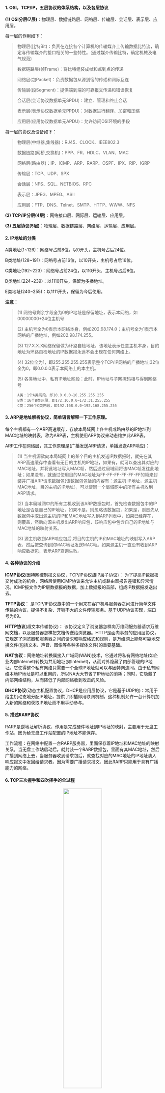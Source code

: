 #### 1. OSI，TCP/IP，五层协议的体系结构，以及各层协议
**(1) OSI分层(7层)**：物理层、数据链路层、网络层、传输层、会话层、表示层、应用层。

每一层的作用如下：
> 物理层(比特Bit)：负责在连接各个计算机的传输媒介上传输数据比特流，确定与传输媒介的接口相关的一些特性。(通过媒介传输比特，确定机械及电气规范)
> 
> 数据链路层(帧Frame)：将比特组装成帧和点到点的传递
> 
> 网络层(包Packet)：负责数据包从源到宿的传递和网际互连
> 
> 传输层(段Segment)：提供端到端的可靠报文传递和错误恢复
> 
> 会话层(会话协议数据单元SPDU)：建立、管理和终止会话
> 
> 表示层(表示协议数据单元PPDU)：对数据进行翻译、加密和压缩
> 
> 应用层(应用协议数据单元APDU)：允许访问OSI环境的手段

每一层的协议及设备如下：
> 物理层(中继器,集线器)：RJ45、CLOCK、IEEE802.3 
> 
> 数据链路(网桥,交换机)：PPP、FR、HDLC、VLAN、MAC
> 
> 网络层(路由器)：IP、ICMP、ARP、RARP、OSPF、IPX、RIP、IGRP
> 
> 传输层：TCP、UDP、SPX
> 
> 会话层：NFS、SQL、NETBIOS、RPC
> 
> 表示层：JPEG、MPEG、ASII
> 
> 应用层：FTP、DNS、Telnet、SMTP、HTTP、WWW、NFS

**(2) TCP/IP分层(4层)**：网络接口层、网际层、运输层、应用层。

**(3) 五层协议(5层)**：物理层、数据链路层、网络层、运输层、应用层。

#### 2. IP地址的分类

A类地址(1~126)：网络号占前8位，以0开头，主机号占后24位。 

B类地址(128~191)：网络号占前16位，以10开头，主机号占后16位。

C类地址(192~223)：网络号占前24位，以110开头，主机号占后8位。

D类地址(224~239)：以1110开头，保留为多播地址。

E类地址(240~255)：以1111开头，保留为今后使用。

**注意：**
> (1) 网络号剩余字段全为0的IP地址是保留地址，表示本网络，如00000000+24位主机号
> 
> (2) 主机号全为0表示本网络本身，例如202.98.174.0；主机号全为1表示本网络的广播地址，例如202.98.174.255。
> 
> (3) 127.X.X.X网络保留做为环路自检地址，该地址表示任意主机本身，目的地址为环路自检地址的IP数据报永远不会出现在任何网络上。
> 
> (4) 32位全为1，即255.255.255.255表示整个TCP/IP网络的广播地址;32位全为0，即0.0.0.0表示本网络上的本主机。
> 
> (5) 各类地址中，私有IP地址网段：此时，IP地址与子网掩码相与得到网络号
> 
>     A类：1个A类网段，即10.0.0.0~10.255.255.255
>     B类：16个B类网段，即172.16.0.0~172.31.255.255
>     C类：256个C类网段，即192.168.0.0~192.168.255.255

#### 3. ARP是地址解析协议，简单语言解释一下工作原理。

每个主机都有一个ARP高速缓存，存放本局域网上各主机或路由器的IP地址到MAC地址的映射表，称为ARP表，主机使用ARP协议来动态维护此ARP表。

ARP工作在网络层，其工作原理是(广播发送ARP请求，单播发送ARP响应)：
> (1) 当主机源欲向本局域网上的某个目的主机发送IP数据报时，就先在其ARP高速缓存中查看有无目的主机的IP地址，如果有，就可以查出其对应的MAC地址，并将此地址写入MAC帧，然后通过局域网将该MAC帧发往此地址；如果没有，就通过使用目的MAC地址为FF-FF-FF-FF-FF-FF的帧来封装并广播ARP请求数据包(该数据包包括的内容有：源主机 IP地址，源主机MAC地址，目的主机的IP地址)，可以使同一个局域网中的所有主机收到ARP请求。
> 
> (2) 当本局域网中的所有主机收到该ARP数据包时，首先检查数据包中的IP地址是否是自己的IP地址，如果不是，则忽略该数据包，如果是，则首先从数据包中取出源主机的IP和MAC地址写入到ARP列表中，如果已经存在，则覆盖，然后向源主机发出ARP响应包，该响应包中包含自己的IP地址与MAC地址的映射关系。
> 
> (3) 源主机收到ARP响应包后,将目的主机的IP和MAC地址的映射写入ARP表，然后按查询到的MAC地址发送MAC帧。如果源主机一直没有收到ARP响应数据包，表示ARP查询失败。

#### 4. 各种协议的介绍

**ICMP协议**(因特网控制报文协议，TCP/IP协议族IP层子协议)： 为了提高IP数据报交付成功的机会，网络层使用ICMP协议来允许主机或路由器报告差错和异常情况。ICMP报文作为IP层数据报的数据，加上数据报的首部，组成IP数据报发送出去。

**TFTP协议**： 是TCP/IP协议族中的一个用来在客户机与服务器之间进行简单文件传输的协议，提供不复杂、开销不大的文件传输服务。基于UDP协议实现，端口号为69。

**HTTP协议**(超文本传输协议)： 该协议定义了浏览器怎样向万维网服务器请求万维网文档，以及服务器怎样把文档传送给浏览器。HTTP是面向事务的应用层协议，它规定了浏览器和服务器之间的请求和响应格式和规则，是万维网上能够可靠地交换文件(包括文本、声音、图像等各种多媒体文件)的重要基础。

**NAT协议**：网络地址转换属接入广域网(WAN)技术，它通过将私有网络地址(如企业内部Internet)转换为共用地址(如Internet)，从而对外隐藏了内部管理的IP地址。它使得整个私有网络只需要一个全球IP地址就可以与因特网连同。由于私有网络本地IP地址是可以重用的，所以NA大大节省了IP地址的消耗；同时，它隐藏了内部网络结构，从而降低了内部网络收到攻击的风险。

**DHCP协议**(动态主机配置协议，DHCP是应用层协议，它是基于UDP的)：常用于给主机动态地分配IP地址，提供了即插即用联网机制，这种机制允许一台计算机加入新的网络和获取IP地址而不用手动参与。

#### 5. 描述RARP协议

RARP是逆地址解析协议，作用是完成硬件地址到IP地址的映射，主要用于无盘工作站，因为给无盘工作站配置的IP地址不能保存。

工作流程：在网络中配置一台RARP服务器，里面保存着IP地址和MAC地址的映射关系，当无盘工作站启动后，就封装一个RARP数据包，里面有其MAC地址，然后广播到网络上去，当服务器收到请求包后，就查找对应的MAC地址的IP地址装入响应报文中发回给请求者。因为需要广播请求报文，因此RARP只能用于具有广播能力的网络。

#### 6. TCP三次握手和四次挥手的全过程

<center>
<img src="./Computer-Network-Pic/HandShaking.png" width="50%"/>
</center>


**(1) 三次握手**

第一次握手(**SYN=1，seq=x**)：客户端首先向服务器发送一个连接请求报文段，并进入SYN_SEND状态，等待服务器确认。这个报文段**不含应用层数据**，其首部中的SYN标志位被置为1，另外，客户端会随机选择一个起始序号seq=x。(连接请求报文段不懈怠数据，但要消耗一个序号)

第二次握手(**SYN=1, ACK=1, seq=y, ack=x+1**)：服务器收到连接请求报文段，如同意建立连接，就向客户端发回确认，并为该TCP连接分配TCP缓存和变量，此时服务器进入SYN_RECV状态。在确认报文段中，SYN和ACK位都被置为1，确认号字段的值为x+1，并且服务器随机产生起始序号seq=y。确认报文段同样不包含应用层数据。

第三次握手(**ACK=1, seq=x+1, ack=y+1**)：当客户端收到确认报文段后，还要向服务器给出确认，并且也要给该连接分配缓存和变量，客户端和服务器进入ESTABLISHED状态，完成三次握手。这个报文段的ACK标志位被置1，序号字段为x+1，确认号字段ack=y+1。(该报文段可以携带数据，如果不携带数据则不消耗序号)。

握手过程中传送的包里不包含数据，三次握手完毕后，客户端与服务器才正式开始传送数据。理想状态下，TCP连接一旦建立，在通信双方中的任何一方主动关闭连接之前，TCP连接都将被一直保持下去。

**四次挥手**

与建立连接的“三次握手”类似，断开一个TCP连接则需要“四次握手”。

第一次挥手(**FIN=1，seq=u**)：主动关闭方打算关闭连接，就向被动关闭方发送一个连接释放报文段并停止再发送数据，进入FIN_WAIT1状态，主动关闭TCP连接。该报文段的FIN标志位被置为1，seq=u，它等于前面已传送过的数据的最后一个字节的序号加1(FIN报文段即使不携带数据，也要消耗一个序号)。当发送FIN报文时，发送FIN的一方就不能再发送数据了(当然，在FIN包之前发送出去的数据，如果没有收到对应的确认报文，主动关闭方依然会重发这些数据)，也就是关闭了其中一条数据通路，但此时对方还可以发送数据，主动关闭方还可以接受数据。

第二次挥手(**ACK=1，seq=v，ack=u+1**)：被动关闭方收到连接释放报文段后即发出确认，并进入CLOSE_WAIT状态，确认号是ack=u+1，而这个报文段自己的序号是v，等于它前面已经传送过的数据最后一个字节的序号加1。此时，从主动关闭方到被动关闭方这个方向的连接就释放了，TCP连接处于半关闭状态，但被动关闭方若发送数据，主动关闭方仍要接收。

第三次挥手(**FIN=1，ACK=1，seq=w，ack=u+1**)：若被动关闭方已经没有要向主动关闭方发送的数据，就通知TCP释放连接，此时其发出FIN=1的连接释放报文段。

第四次挥手(**ACK=1，seq=u+1，ack=w+1**)：主动关闭方收到连接释放报文段后，必须发出确认。在确认报文段中，ACK字段被置1，确认号ack=w+1，序号seq=u+1。至此，完成四次挥手。

此时，TCP连接还没有释放掉，必须经过时间等待计时器设置的时间2MSL后，主动关闭方才进入连接关闭状态。

#### 7. 在浏览器中输入www.baidu.com后执行的全部过程

**事件顺序**

(1) 浏览器获取输入的域名www.baidu.com

(2) 浏览器向DNS请求解析www.baidu.com的IP地址

(3) 域名系统DNS解析出百度服务器的IP地址

(4) 浏览器与该服务器建立TCP连接(默认端口号80)

(5) 浏览器发出HTTP请求，请求百度首页

(6) 服务器通过HTTP响应把首页文件发送给浏览器

(7) TCP连接释放

(8) 浏览器将首页文件进行解析，并将Web页显示给用户。

**涉及到的协议**

(1) 应用层：HTTP(WWW访问协议)，DNS(域名解析服务)

(2) 传输层：TCP(为HTTP提供可靠的数据传输)，UDP(DNS使用UDP传输)

(3) 网络层：IP(IP数据数据包传输和路由选择)，ICMP(提供网络传输过程中的差错检测)，ARP(将本机的默认网关IP地址映射成物理MAC地址)

#### 8. TCP和UDP的区别？

**TCP和UDP的区别：**

(1) TCP提供面向连接的、可靠的数据流传输，而UDP提供的是面向无连接的、不可靠的数据流传输。

(2) TCP传输单位称为TCP报文段，UDP传输单位称为用户数据报。

(3) TCP由于提供面向连接的可靠的传输服务，因此不可避免地增加了许多开销，如确认、流量控制、计时器以及连接管理，这不仅使协议数据单元的头部增加很多，还占用许多处理机资源，因此TCP主要适用于可靠性更重要的场合，如文件传输协议FTP、超文本传输协议HTTP、远程登陆TELNET等；UDP由于在传送数据之前不需要先建立连接，远程主机的传输层收到UDP报文后，不需要给出任何确认，执行速度比较快、实时性较好，因此UDP主要适用于实时性要求高的场合，如小文件传输协议(TFTP)、DNS、SNMP和实时协议(RTP)。

**TCP对应的协议和UDP对应的协议**

TCP对应的协议：
> FTP：定义了文件传输协议，使用21端口。
> 
> Telnet：一种用于远程登陆的端口，使用23端口，用户可以以自己的身份远程连接到计算机上，可提供基于DOS模式下的通信服务。
> 
> SMTP：邮件传送协议，用于发送邮件。服务器开放的是25号端口。
> 
> POP3：它是和SMTP对应，POP3用于接收邮件。POP3协议所用的是110端口。
> 
> HTTP：是从Web服务器传输超文本到本地浏览器的传送协议。HTTP协议所用的是80端口。

UDP对应的协议：
> DNS：用于域名解析服务，将域名地址转换为IP地址。DNS用的是53号端口。
> 
> SNMP：简单网络管理协议，使用161号端口，是用来管理网络设备的。由于网络设备很多，无连接的服务就体现出其优势。
> 
> TFTP(Trival File Transfer Protocal)，简单文件传输协议，该协议在熟知端口69上使用UDP服务。

#### 9. DNS域名系统，简单描述其工作原理。

域名系统DNS(Domain Name System)是因特网使用的命名系统，用来把便于人们记忆的含有特定含义的主机名(如www.baidu.com)转换成便于机器处理的IP地址。DNS系统采用客户/服务器模型，其协议运行在UDP之上，使用53号端口。该应用一般不直接为用户使用，而是为其他应用服务，如HTTP，SMTP等在其中需要完成主机名到IP地址的转换。

**工作原理**

当客户端需要域名解析时，通过本机的DNS客户端构造一个DNS请求报文，以UDP数据报方式发往本地域名服务器。域名解析有两种方式：递归查询(实际中几乎不使用)和迭代查询。

<center>
<img src="./Computer-Network-Pic/dns.jpg" width="80%"/>
</center>

(1) 递归查询

如果本地主机所询问的本地域名服务器不知道被查询域名的IP地址，那么本地域名服务器就以DNS客户的身份，向根域名服务器继续发出查询请求报文(即替该主机继续查询)，而不是让主机自己进行下一步的查询。在这种情况下，本地域名服务器只需向根域名服务器查询一次，后面的几次查询都是递归地在其他几个域名服务器之间进行的(如图a步骤3-6)。在步骤7中，本地域名服务器从根域名服务器得到了所需的IP地址，最后在步骤8中，本地域名服务器把查询结果告诉主机。

(2) 迭代查询

当根域名服务器收到本地域名服务器发出的迭代查询请求报文时，要么给出所要查询的IP地址，要么告诉本地域名服务器：“你下一次应当向哪个顶级域名服务器进行查询”，然后让本地域名服务器向这个顶级域名服务器进行后续的查询，如图b所示。同样，顶级域名服务器收到查询报文后，要么给出所要查询的IP地址，要么告诉本地域名服务器下一步应当向哪一个域名服务器查询。最后，本地域名服务器知道了所要解析的域名的IP地址，然后把查询结果返回给发起查询的主机。

#### 10. TCP的三次握手过程？为什么会采用三次握手，若采用二次握手可以吗？

建立连接的过程是利用客户服务器模式，假设主机A为客户端，主机B为服务器端。TCP的三次握手过程：主机A向B发送连接请求；主机B对收到的主机A的报文段进行确认；主机A再次对主机B的确认进行确认。

采用三次握手是为了防止失效的连接请求报文段突然又传送到主机B，因而产生错误。失效的连接请求报文段是指：主机A发出的连接请求没有收到主机B的确认，于是经过一段时间后，主机A又重新向主机B发送连接请求，且建立成功，顺序完成数据传输。

考虑这样一种特殊情况，主机A第一次发送的连接请求并没有丢失，而是因为网络节点导致延迟达到主机B，主机B以为是主机A又发起的新连接，于是主机B同意连接，并向主机A发回确认，若不采用三次握手，新的连接就建立了，但是此时主机A根本不会理会，主机B就一直在等待主机A发送数据，导致主机B的资源浪费。

采用两次握手不行，原因就是上面说的实效的连接请求的特殊情况。

#### 11. 了解中继器、集线器、网桥、交换机、路由器、网关的概念，并知道各自的用途

**(1) 中继器**

中继器工作在**物理层**，用来**连接两个速率相同且数据链路层协议也相同的网段**，连接起来的几个网段仍然是一个局域网。

中继器功能是消除**数字信号**在基带传输中由于经过一长段电缆而造成的失真和衰减，使信号的波形和强度达到所需的要求，其原理是**信号再生**。

中继器**既不能隔离冲突域，也不能隔离广播域**。

**(2) 集线器**

集线器也工作在**物理层**，相当于一个多接口的中继器，可以将多个节点连接成一个共享式局域网，但任何时刻只能有一个节点通过公共信道发送数据。

中继器**既不能隔离冲突域，也不能隔离广播域**。

**(3) 网桥**

两个或多个以太网通过网桥连接起来后，就成为一个覆盖范围更大的以太网，而原来的每个以太网就可称为一个网段。

网桥工作在**数据链路层的MAC子层**，可以互联不同的物理层、不同的MAC子层以及不同速率的以太网，使以太网各网段成为隔离开的碰撞域。

网桥具有过滤帧以及存储转发帧的功能，可以**隔离冲突域，但不能隔离广播域**。

**(4) 交换机**

交换机工作在**数据链路层**，相当于一个多端口的网桥，是交换式局域网的核心设备。

交换机允许端口之间**建立多个并发的连接**，允许多对计算机同时通信，实现多个节点之间的并发传输。因此，交换机的每个端口节点所占用的带宽不会因为端口节点数目的增加而减少，且整个交换机的总带宽会随着端口节点的增加而增加。

交换机一般以**全双工**方式工作，有的局域网交换机采用存储转发方式进行转发，有的交换机采用直通交换方式(即在收到帧的同时立即按帧的目的MAC地址决定帧的转发端口，而不必进行先缓存再进行处理)。

利用交换机可以实现虚拟局域网(VLAN)，VLAN可以**隔离冲突域，也可以隔离广播域**。

**(5) 路由器**

路由器是一种具有多个输入输出端口的专用计算机，其任务是**连接不同的网络(连接异构网络)并完成路由转发**。

路由器是**网络层设备**，它实现了网络模型的下三层，即物理层、数据链路层和网络层。路由器**隔离了广播域**。

路由器主要完成两个功能：**分组转发和路由计算**。前者处理通过路由器的数据流，关键操作是转发表查询、转发以及相关的队列管理和任务调度等；后者通过和其他路由器进行基于路由协议的交互，完成路由表的计算。


**(6) 网关**

在传统TCP/IP术语中，网关(gateway)与路由器(router)没有区别。

在现代网络术语中，网关与路由器的定义不同。网关能在不同协议间移动数据，而路由器是在不同网络间移动数据，相当于传统所说的IP网关。网关是连接两个网络的设备，对于语音网关来说，他可以连接PSTN网络和以太网，这就相当于VOIP，把不同电话中的模拟信号通过网关而转换成数字信号，而且加入协议再去传输。在到了接收端的时候再通过网关还原成模拟的电话信号，最后才能在电话机上听到。

### 广播风暴

一个数据帧或包被传输到本地网段上的每个节点就是广播；由于网络拓扑的设计和连接问题，或其他原因导致广播在网段内大量复制，传播数据帧，导致网络性能下降，甚至网络瘫痪，这就是广播风暴。所以需要有能够隔离广播域的设备才可以抑制广播风暴。

#### 12. 零碎的东西

ping命令用来测试主机之间网络的连通性，底层是ICMP协议。
主机发出ICMP报文后，若主机与目的主机之间的网络连通正常，则目的主机会返回响应报文。
如ping www.baidu.com

traceroute是常用的路由查看命令，用来追踪数据包到达网络上某个主机在时经过的路径



“dpkg ”是“Debian Packager ”的简写。为 “Debian” 专门开发的套件管理系统，方便软件的安装、更新及移除。所有源自“Debian”的“Linux ”发行版都使用 “dpkg”，例如 “Ubuntu”、“Knoppix ”等。示例：dpkg -i avg71flm_r28-1_i386.deb

top命令是Linux下常用的性能分析工具，能够实时显示系统中各个进程的资源占用状况

/etc/hosts 设定用户自已的IP与名字的对应表
/etc/HOSTNAME   设定用户的节点名 
/etc/resolv.conf    设置DNS  
/etc/gateways 设定路由器 

hosts文件是Linux系统上一个负责ip地址与域名快速解析的文件，以ascii格式保存在/etc/目录下。hosts文件包含了ip地址与主机名之间的映射，还包括主机的别名。在没有域名解析服务器的情况下，系统上的所有网络程序都通过查询该文件来解析对应于某个主机名的ip地址，否则就需要使用dns服务程序来解决。通过可以将常用的域名和ip地址映射加入到hosts文件中，实现快速方便的访问。


孤儿进程：一个父进程退出，而它的一个或多个子进程还在运行，那么那些子进程将成为孤儿进程。孤儿进程将被init进程(进程号为1)所收养，并由init进程对它们完成状态收集工作。
僵尸进程：一个进程使用fork创建子进程，如果子进程退出，而父进程并没有调用wait或waitpid获取子进程的状态信息，那么子进程的进程描述符仍然保存在系统中。这种进程称之为僵死进程。
如果进程不调用wait / waitpid的话，  那么保留的那段信息就不会释放，其进程号就会一直被占用，但是系统所能使用的进程号是有限的，如果大量的产生僵死进程，将因为没有可用的进程号而导致系统不能产生新的进程. 此即为僵尸进程的危害，应当避免。
孤儿进程是没有父进程的进程，孤儿进程这个重任就落到了init进程身上 ，init进程就好像是一个民政局，专门负责处理孤儿进程的善后工作。每当出现一个孤儿进程的时候，内核就把孤 儿进程的父进程设置为init，而init进程会循环地wait()它的已经退出的子进程。这样，当一个孤儿进程凄凉地结束了其生命周期的时候，init进程就会代表党和政府出面处理它的一切善后工作。 因此孤儿进程并不会有什么危害。

#### Linux系统下修改文件权限的命令

chmod ［who］ ［+ | - | =］ ［mode］ 文件名

u 表示“用户（user）”，即文件或目录的所有者。 
g 表示“同组（group）用户”，即与文件属主有相同组ID的所有用户。
o 表示“其他（others）用户”。
a 表示“所有（all）用户”。它是系统默认值。

+ 添加某个权限。   
- 取消某个权限。   
= 赋予给定权限并取消其他所有权限（如果有的话）。 

数字属性的格式应为3个从0到7的八进制数，其顺序是（u）（g）（o）

Linux文件权限一共10 位长度，分成四段：文件类型(1位)+拥有者权限(3位)+所属组权限(3位)+其他用户权限(3位)

fg：将一个后台进程调至前台继续运行
bg：将一个在后台暂停的进程唤醒，继续执行
ctrl+z：可以将一个正在前台执行的进程放到后台，并且暂停，表示进程被挂起


Linux下的输入/输出重定向。
在Linux中，每个打开的文件被赋予一个文件描述符(file descriptor)，包括标准输入（stdin），标准输出（stdout）和标准错误输出（stderr），由0,1,2分别描述。
command &> file 表示将标准输出（stdout）和标准错误输出（stderr）重定向至指定的文件file中

command > file 2>&1，是由两部分组成。首先command>file表示将标准输出（stdout）重定向到文件file中。接下来的2>&1表示将标准错误输出（stderr）输出到文件描述符1指定的位置，即标准输出（stdout）的位置，由于标准输出已经冲定向到文件file中，所以标准错误输出也会重定向到文件file中。

链接：https://www.nowcoder.com/questionTerminal/8c8bcba738eb4facbdfdb22f47961bee
来源：牛客网

Redhat 9所支持的安装方式有
光盘安装 (常规情况) 硬盘安装 (无光驱情况)
网络安装-NFS方式 (适合于批量安装大量服务器，和kickstart自动安装一起使用)
网络安装-FTP方式 (适合于批量安装大量服务器，和kickstart自动安装一起使
网络安装-HTTP方式 (适合于批量安装大量服务器，和kickstart自动安装一起使